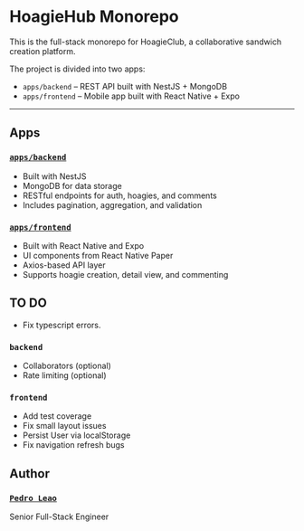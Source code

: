 # HoagieHub Monorepo

This is the full-stack monorepo for HoagieClub, a collaborative sandwich creation platform.

The project is divided into two apps:

- `apps/backend` – REST API built with NestJS + MongoDB
- `apps/frontend` – Mobile app built with React Native + Expo

---

## Apps

### [`apps/backend`](./apps/backend/README.md)

- Built with NestJS
- MongoDB for data storage
- RESTful endpoints for auth, hoagies, and comments
- Includes pagination, aggregation, and validation

### [`apps/frontend`](./apps/frontend/README.md)

- Built with React Native and Expo
- UI components from React Native Paper
- Axios-based API layer
- Supports hoagie creation, detail view, and commenting



## TO DO
- Fix typescript errors.

### `backend`
- Collaborators (optional)
- Rate limiting (optional)


### `frontend`
- Add test coverage
- Fix small layout issues
- Persist User via localStorage
- Fix navigation refresh bugs



## Author
### [`Pedro Leao`](https://github.com/leaopedro)
Senior Full-Stack Engineer
